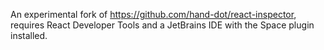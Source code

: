 An experimental fork of https://github.com/hand-dot/react-inspector, 
requires React Developer Tools and a JetBrains IDE with the Space plugin installed. 